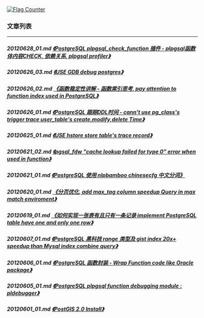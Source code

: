<a rel="nofollow" href="http://info.flagcounter.com/h9V1"  ><img src="http://s03.flagcounter.com/count/h9V1/bg_FFFFFF/txt_000000/border_CCCCCC/columns_2/maxflags_12/viewers_0/labels_0/pageviews_0/flags_0/"  alt="Flag Counter"  border="0"  ></a>  
  
### 文章列表  
----  
##### 20120628_01.md   [《PostgreSQL plpgsql_check_function 插件 - plpgsql函数体内容CHECK, 依赖关系, plpgsql profiler》](20120628_01.md)  
##### 20120626_03.md   [《USE GDB debug postgres》](20120626_03.md)  
##### 20120626_02.md   [《函数稳定性讲解 - 函数索引思考, pay attention to function index used in PostgreSQL》](20120626_02.md)  
##### 20120626_01.md   [《PostgreSQL 跟踪DDL时间 - cann't use pg_class's trigger trace user_table's create,modify,delete Time》](20120626_01.md)  
##### 20120625_01.md   [《USE hstore store table's trace record》](20120625_01.md)  
##### 20120621_02.md   [《pgsql_fdw "cache lookup failed for type 0" error when used in function》](20120621_02.md)  
##### 20120621_01.md   [《PostgreSQL 使用 nlpbamboo chinesecfg 中文分词》](20120621_01.md)  
##### 20120620_01.md   [《分页优化, add max_tag column speedup Query in max match enviroment》](20120620_01.md)  
##### 20120619_01.md   [《如何实现一张表有且只有一条记录 implement PostgreSQL table have one and only one row》](20120619_01.md)  
##### 20120607_01.md   [《PostgreSQL 黑科技 range 类型及 gist index 20x+ speedup than Mysql index combine query》](20120607_01.md)  
##### 20120606_01.md   [《PostgreSQL 函数封装 - Wrap Function code like Oracle package》](20120606_01.md)  
##### 20120605_01.md   [《PostgreSQL plpgsql function debugging module : pldebugger》](20120605_01.md)  
##### 20120601_01.md   [《PostGIS 2.0 Install》](20120601_01.md)  
